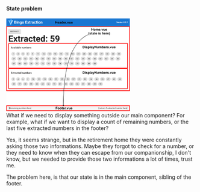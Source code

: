 #### State problem

<img alt="Example app" width="65%" src="slides/vuex/images/03-app-problem.png">


<aside class="notes">
What if we need to display something outside our main component?
For example, what if we want to display a count of remaining numbers,
or the last five extracted numbers in the footer?

Yes, it seems strange, but in the retirement home
they were constantly asking those two informations.
Maybe they forgot to check for a number, or they need to know when they can escape from our companionship,
I don't know, but we needed to provide those two informations a lot of times, trust me.

The problem here, is that our state is in the main component, sibling of the footer.
</aside>
